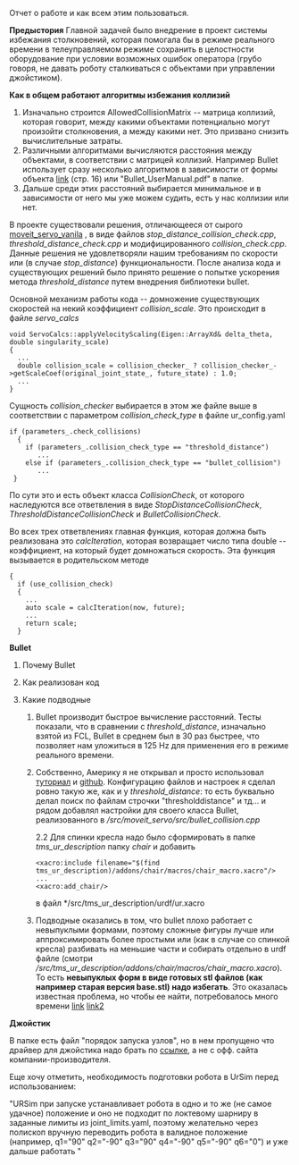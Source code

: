 Отчет о работе и как всем этим пользоваться.


**Предыстория**
Главной задачей было внедрение в проект системы избежания столкновений, которая помогала бы в режиме реального времени в телеуправляемом режиме сохранить в целостности оборудование при условии возможных ошибок оператора (грубо говоря, не давать роботу сталкиваться с объектами при управлении джойстиком).

**Как в общем работают алгоритмы избежания коллизий**
 1. Изначально строится AllowedCollisionMatrix -- матрица коллизий, которая говорит, между какими объектами потенциально могут произойти столкновения, а между какими нет. Это призвано снизить вычислительные затраты.
 2. Различными алгоритмами вычисляются расстояния между объектами, в соответствии с матрицей коллизий. Например Bullet использует сразу несколько алгоритмов в зависимости от формы объекта [link](https://github.com/bulletphysics/bullet3/blob/master/docs/Bullet_User_Manual.pdf) (стр. 16) или "Bullet_UserManual.pdf" в папке. 
 3. Дальше среди этих расстояний выбирается минимальное и в зависимости от него мы уже можем судить, есть у нас коллизии или нет.


В проекте существовали решения, отличающееся от сырого [moveit_servo_vanila](https://github.com/moveit/moveit/tree/1.1.14/moveit_ros/moveit_servo) , в виде файлов *stop_distance_collision_check.cpp*, *threshold_distance_check.cpp* и модифицированного *collision_check.cpp*. Данные решения не удовлетворяли нашим требованиям по скорости или (в случае *stop_distance*) функциональности. После анализа кода и существующих решений было принято решение о попытке ускорения метода *threshold_distance* путем внедрения библиотеки bullet. 

Основной механизм работы кода -- домножение существующих скоростей на некий коэффициент *collision_scale*. Это происходит в файле *servo_calcs*
```
void ServoCalcs::applyVelocityScaling(Eigen::ArrayXd& delta_theta, double singularity_scale)
{
  ...
  double collision_scale = collision_checker_ ? collision_checker_->getScaleCoef(original_joint_state_, future_state) : 1.0;
  ...
}
```

Сущность *collision_checker* выбирается в этом же файле выше в соответствии с параметром *collision_check_type* в файле ur_config.yaml 

```
if (parameters_.check_collisions)
  {
    if (parameters_.collision_check_type == "threshold_distance")
       ...
    else if (parameters_.collision_check_type == "bullet_collision")
       ...
 }
```
По сути это и есть объект класса *CollisionCheck*, от которого наследуются все ответвления в виде *StopDistanceCollisionCheck*, *ThresholdDistanceCollisionCheck* и *BulletCollisionCheck*.

Во всех трех ответвлениях главная функция, которая должна быть реализована это *calcIteration*, которая возвращает число типа double -- коэффициент, на который будет домножаться скорость.
Эта функция вызывается в родительском методе 

```double CollisionCheck::getScaleCoef(const sensor_msgs::JointState& now, const sensor_msgs::JointState& future)
{
  if (use_collision_check)
  {
    ...
    auto scale = calcIteration(now, future); 
    ...
    return scale;
  }

```

**Bullet** 
1. Почему Bullet
2. Как реализован код
3. Какие подводные

   1. Bullet производит быстрое вычисление расстояний. Тесты показали, что в сравнении с *threshold_distance*, изначально взятой из FCL, Bullet в среднем был в 30 раз быстрее, что позволяет нам уложиться в 125 Hz для применения его в режиме реального времени.
   2. Собственно, Америку я не открывал и просто использовал [туториал](https://moveit.ros.org/bullet/collision%20detection/moveit/2020/11/18/bullet-collision.html) и [github](https://github.com/moveit/moveit/issues/2998). Конфигурацию файлов и настроек я сделал ровно такую же, как и у *threshold_distance*: то есть буквально делал поиск по файлам строчки "thresholddistance" и тд... и рядом добавлял настройки для своего класса Bullet, реализованного в */src/moveit_servo/src/bullet_collision.cpp*

      2.2 Для спинки кресла надо было сформировать в папке *tms_ur_description* папку *chair*  и добавить

      ```
      <xacro:include filename="$(find tms_ur_description)/addons/chair/macros/chair_macro.xacro"/>
      ...
      <xacro:add_chair/>
      ```
      в файл */src/tms_ur_description/urdf/ur.xacro

   3. Подводные оказались в том, что bullet плохо работает с невыпуклыми формами, поэтому сложные фигуры лучше или аппроксимировать более простыми или (как в случае со спинкой кресла) разбивать на меньшие части и собирать отдельно в urdf файле (смотри */src/tms_ur_description/addons/chair/macros/chair_macro.xacro*). То есть **невыпуклых форм в виде готовых stl файлов (как например старая версия base.stl) надо избегать**. Это оказалась известная проблема, но чтобы ее найти, потребовалось много времени [link](https://github.com/bulletphysics/bullet3/issues/1507) [link2](https://github.com/bulletphysics/bullet3/issues/2531)  

**Джойстик** 

В папке есть файл "порядок запуска узлов", но в нем пропущено что драйвер для джойстика надо брать по [ссылке](https://wiki.ros.org/spacenav_node), а не с офф. сайта компании-производителя. 

Еще хочу отметить, необходимость подготовки робота в UrSim перед использованием:

"URSim при запуске устанавливает робота в одно и то же (не самое удачное) положение и оно не подходит по локтевому шарниру в заданные лимиты из joint_limits.yaml, поэтому желательно через полископ вручную переводить робота в валидное положение (например, q1="90" q2="-90" q3="90"  q4="-90" q5="-90" q6="0") и уже дальше работать "






